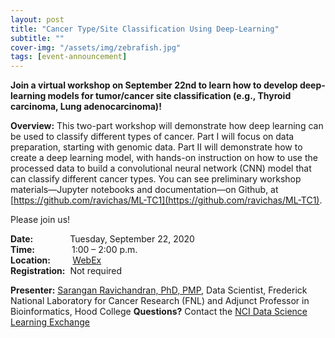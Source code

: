 ```yaml
---
layout: post
title: "Cancer Type/Site Classification Using Deep-Learning"
subtitle: ""
cover-img: "/assets/img/zebrafish.jpg"
tags: [event-announcement]
---
```


**Join a virtual workshop on September 22nd to learn how to develop deep-learning models for tumor/cancer site classification
(e.g., Thyroid carcinoma, Lung adenocarcinoma)!**  

**Overview:** This two-part workshop will demonstrate how deep learning can be used to classify different types of cancer. 
Part I will focus on data preparation, starting with genomic data. Part II will demonstrate how to create a deep learning model, with hands-on instruction on how to use the processed data to build a convolutional neural network (CNN) model that can classify different cancer types.
You can see preliminary workshop materials—Jupyter notebooks and documentation—on Github, at [https://github.com/ravichas/ML-TC1](https://github.com/ravichas/ML-TC1). 
 
Please join us!

**Date:** &nbsp;&nbsp;&nbsp;&nbsp;&nbsp;&nbsp;&nbsp;&nbsp;&nbsp;&nbsp;&nbsp;&nbsp;&nbsp;&nbsp;Tuesday, September 22, 2020  
**Time:** &nbsp;&nbsp;&nbsp;&nbsp;&nbsp;&nbsp;&nbsp;&nbsp;&nbsp;&nbsp;&nbsp;&nbsp;&nbsp;&nbsp;1:00 – 2:00 p.m.  
**Location:**&nbsp;&nbsp;&nbsp;&nbsp;&nbsp;&nbsp;&nbsp;&nbsp;&nbsp;[WebEx](https://cbiit.webex.com/cbiit/onstage/g.php?MTID=ea6891e79a94066a237a2166404805741)     
**Registration:**&nbsp;&nbsp;Not required

**Presenter:** [Sarangan Ravichandran, PhD, PMP](https://sites.google.com/site/sakaravi/), Data Scientist, Frederick National Laboratory for Cancer Research (FNL) and Adjunct Professor in Bioinformatics, Hood College
**Questions?** Contact the [NCI Data Science Learning Exchange](mailto:NCIDataScienceLearningExchange@mail.nih.gov)

